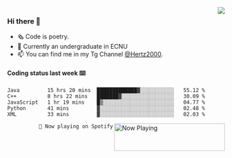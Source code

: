 <img  align="right" src="https://github-readme-stats.vercel.app/api?username=BillChen2K&show_icons=true&count_private=true&hide_title=true">

### Hi there 👋

- 🗞 Code is poetry.
- 🌱 Currently an undergraduate in ECNU
- 📫 You can find me in my Tg Channel [@Hertz2000](https://t.me/Hertz2000).

#### Coding status last week ⌨️

<!--START_SECTION:waka-->
```text
Java         15 hrs 20 mins  █████████████▓░░░░░░░░░░░   55.12 % 
C++          8 hrs 22 mins   ███████▓░░░░░░░░░░░░░░░░░   30.09 % 
JavaScript   1 hr 19 mins    █▒░░░░░░░░░░░░░░░░░░░░░░░   04.77 % 
Python       41 mins         ▓░░░░░░░░░░░░░░░░░░░░░░░░   02.48 % 
XML          33 mins         ▓░░░░░░░░░░░░░░░░░░░░░░░░   02.03 % 
```
<!--END_SECTION:waka-->


<div>
<a href="https://spotify-now-playing.billchen2k.vercel.app/now-playing?open">
   <img align="right" src="https://spotify-now-playing.billchen2k.vercel.app/now-playing" width="256" height="64" alt="Now Playing">
</a>
</div>

<div>
<p align="right"><code>🎵 Now playing on Spotify</code></p>
</div>

<!--
**BillChen2K/BillChen2K** is a ✨ _special_ ✨ repository because its `README.md` (this file) appears on your GitHub profile.

Here are some ideas to get you started:

- 🔭 I’m currently working on ...
- 🌱 I’m currently learning ...
- 👯 I’m looking to collaborate on ...
- 🤔 I’m looking for help with ...
- 💬 Ask me about ...
- 📫 How to reach me: ...
- 😄 Pronouns: ...
- ⚡ Fun fact: ...
-->
